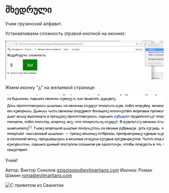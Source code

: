 # მხედრული

Учим грузинский алфавит.

Устанавливаем сложность (правой кнопкой на иконке):

![Настройки](settings.png)

Жмем иконку "გ" на желаемой странице:

![Пример](sample.png)

Учим!

Автор: Виктор Соколов <gzigzigzeo@evilmartians.com>
Иконка: Роман Шамин <roma@evilmartians.com>

![С приветом из Сванетии](hi.png)
